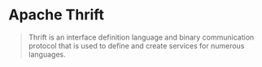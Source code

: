 # Apache Thrift

> Thrift is an interface definition language and binary communication protocol that is used to define and create services for numerous languages.